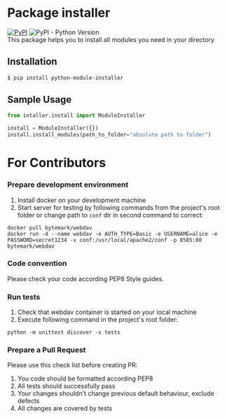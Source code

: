 Package installer 
=========
[![PyPI](https://img.shields.io/pypi/v/python-module-installer)](https://pypi.org/project/python-module-installer/) ![PyPI - Python Version](https://img.shields.io/pypi/pyversions/python-module-installer)  
This package helps you to install all modules you need in your directory

Installation
------------
```bash
$ pip install python-module-installer
```

Sample Usage
------------

```python
from intaller.install import ModuleInstaller

install = ModuleInstaller({})
install.install_modules(path_to_folder="absolute path to folder")
```


# For Contributors

### Prepare development environment
1. Install docker on your development machine
1. Start server for testing by following commands from the project's root folder or change path to `conf` dir in second command to correct:
```shell script
docker pull bytemark/webdav
docker run -d --name webdav -e AUTH_TYPE=Basic -e USERNAME=alice -e PASSWORD=secret1234 -v conf:/usr/local/apache2/conf -p 8585:80 bytemark/webdav
``` 

### Code convention

Please check your code according PEP8 Style guides.

### Run tests
1. Check that webdav container is started on your local machine
1. Execute following command in the project's root folder:
```shell script
python -m unittest discover -s tests
```

### Prepare a Pull Request

Please use this check list before creating PR:
1. You code should be formatted according PEP8
1. All tests should successfully pass
1. Your changes shouldn't change previous default behaviour, exclude defects
1. All changes are covered by tests 
